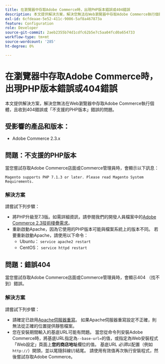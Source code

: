 ```yaml
---
title: 在瀏覽器中存取Adobe Commerce時，出現PHP版本錯誤或404錯誤
description: 本文提供解決方案，解決您無法在Web瀏覽器中存取Adobe Commerce執行個體，且收到404錯誤或「不支援的PHP版本」錯誤的問題。
exl-id: 6cfdeaae-5e52-411c-9006-5af8a467873a
feature: Configuration
role: Developer
source-git-commit: 2aeb2355b74d1cdfc62b5e7c5aa04fcd0a654733
workflow-type: tm+mt
source-wordcount: '285'
ht-degree: 0%

---
```


# 在瀏覽器中存取Adobe Commerce時，出現PHP版本錯誤或404錯誤

本文提供解決方案，解決您無法在Web瀏覽器中存取Adobe Commerce執行個體，且收到404錯誤或「不支援的PHP版本」錯誤的問題。

## 受影響的產品和版本：

* Adobe Commerce 2.3.x

## 問題：不支援的PHP版本

當您嘗試存取Adobe Commerce店面或Commerce管理員時，會顯示以下訊息：

`Magento supports PHP 7.1.3 or later. Please read Magento System Requirements.`

### 解決方案

請嘗試下列步驟：

* 將PHP升級至7.3版。如需詳細資訊，請參閱我們的開發人員檔案中的[Adobe Commerce 2.3技術棧疊需求](https://experienceleague.adobe.com/zh-hant/docs/commerce-operations/installation-guide/system-requirements)。
* 重新啟動Apache，因為它使用的PHP版本可能與檔案系統上的版本不同。 若要重新啟動Apache，請使用以下命令：
   * Ubuntu： `service apache2 restart`
   * CentOS： `service httpd restart`

## 問題：錯誤404

當您嘗試存取Adobe Commerce店面或Commerce管理員時，會顯示404 （找不到）錯誤。

### 解決方案

請嘗試下列步驟：

* 請確定已啟用[Apache伺服器重寫](https://experienceleague.adobe.com/zh-hant/docs/commerce-operations/installation-guide/prerequisites/web-server/apache)。 如果Apache伺服器重寫設定不正確，則無法從正確的位置提供靜態檔案。
* 您在安裝期間輸入的基底URL可能有問題。 當您從命令列安裝Adobe Commerce時，將基底URL指定為`--base-url=`的值，或指定為Web安裝程式「Web設定」頁面上&#x200B;**您的商店地址**&#x200B;欄位的值。 基底URL *必須*&#x200B;以配置（例如`http://`）開頭，並以尾隨斜線(/)結尾。 請使用有效值再次執行安裝程式，然後嘗試存取Adobe Commerce。
